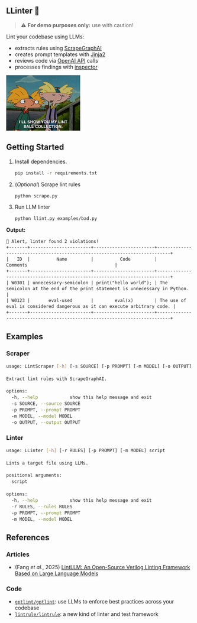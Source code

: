 ## LLinter 🧶

> ⚠️ **For demo purposes only:** use with caution!

Lint your codebase using LLMs:
- extracts rules using [ScrapeGraphAI](https://scrapegraphai.com/)
- creates prompt templates with [Jinja2](https://jinja.palletsprojects.com/en/stable/)
- reviews code via [OpenAI API](https://platform.openai.com/docs/overview) calls
- processes findings with [inspector](https://github.com/instructor-ai/instructor)

![](llinter.gif)

## Getting Started

1. Install dependencies.

    ```bash
    pip install -r requirements.txt
    ```

2. (*Optional*) Scrape lint rules

    ```bash
    python scrape.py
    ```

3. Run LLM linter

    ```bash
    python llint.py examples/bad.py
    ```

**Output:**

```
🚨 Alert, linter found 2 violations!
+-------+-----------------------+-----------------------+---------------------------------------------------------------------------+
|   ID  |          Name         |          Code         |                                  Comments                                 |
+-------+-----------------------+-----------------------+---------------------------------------------------------------------------+
| W0301 | unnecessary-semicolon | print("hello world"); | The semicolon at the end of the print statement is unnecessary in Python. |
| W0123 |       eval-used       |        eval(x)        | The use of eval is considered dangerous as it can execute arbitrary code. |
+-------+-----------------------+-----------------------+---------------------------------------------------------------------------+
```

## Examples

### Scraper

```bash
usage: LintScraper [-h] [-s SOURCE] [-p PROMPT] [-m MODEL] [-o OUTPUT]

Extract lint rules with ScrapeGraphAI.

options:
  -h, --help            show this help message and exit
  -s SOURCE, --source SOURCE
  -p PROMPT, --prompt PROMPT
  -m MODEL, --model MODEL
  -o OUTPUT, --output OUTPUT
```

### Linter

```bash
usage: LLinter [-h] [-r RULES] [-p PROMPT] [-m MODEL] script

Lints a target file using LLMs.

positional arguments:
  script

options:
  -h, --help            show this help message and exit
  -r RULES, --rules RULES
  -p PROMPT, --prompt PROMPT
  -m MODEL, --model MODEL
```

## References

### Articles

* (Fang *et al.*, 2025) [LintLLM: An Open-Source Verilog Linting Framework Based on Large Language Models](https://arxiv.org/abs/2502.10815)

### Code

* [`gptlint/gptlint`](https://github.com/gptlint/gptlint): use LLMs to enforce best practices across your codebase
* [`lintrule/lintrule`](https://github.com/lintrule/lintrule): a new kind of linter and test framework